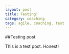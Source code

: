 ```yaml
---
layout: post
title: Testing!
category: coaching
tags: agile, coaching, test
---
```


##Testing post

This is a test post. Honest!
